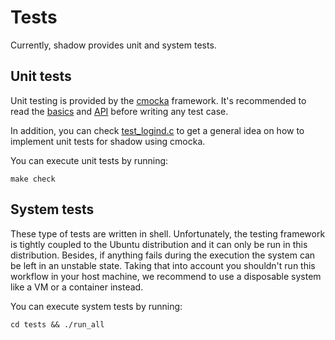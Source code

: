 # Tests

Currently, shadow provides unit and system tests.

## Unit tests

Unit testing is provided by the [cmocka](https://cmocka.org/) framework. It's
recommended to read the
[basics](https://cmocka.org/talks/cmocka_unit_testing_and_mocking.pdf) and
[API](https://api.cmocka.org/) before writing any test case.

In addition, you can check [test_logind.c](../../tests/unit/test_logind.c) to
get a general idea on how to implement unit tests for shadow using cmocka.

You can execute unit tests by running:

```
make check
```

## System tests

These type of tests are written in shell. Unfortunately, the testing framework
is tightly coupled to the Ubuntu distribution and it can only be run in this
distribution. Besides, if anything fails during the execution the system can
be left in an unstable state. Taking that into account you shouldn't run this
workflow in your host machine, we recommend to use a disposable system like a
VM or a container instead.

You can execute system tests by running:

```
cd tests && ./run_all
```
